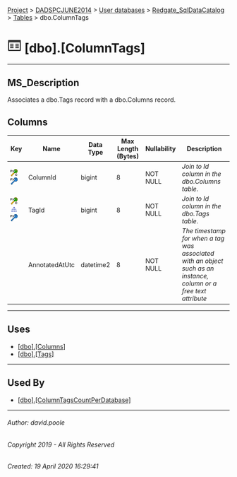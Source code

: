 #### 

[Project](../../../../index.md) > [DADSPCJUNE2014](../../../index.md) > [User databases](../../index.md) > [Redgate_SqlDataCatalog](../index.md) > [Tables](Tables.md) > dbo.ColumnTags

# ![Tables](../../../../Images/Table32.png) [dbo].[ColumnTags]

---

## <a name="#description"></a>MS_Description

Associates a dbo.Tags record with a dbo.Columns record.

## <a name="#columns"></a>Columns

| Key | Name | Data Type | Max Length (Bytes) | Nullability | Description |
|---|---|---|---|---|---|
| [![Cluster Primary Key PK_ColumnTags: ColumnId\TagId](../../../../Images/pkcluster.png)](#indexes)[![Foreign Keys FK_ColumnTags_Columns_ColumnId: [dbo].[Columns].ColumnId](../../../../Images/fk.png)](#foreignkeys) | ColumnId | bigint | 8 | NOT NULL | _Join to Id column in the dbo.Columns table._ |
| [![Cluster Primary Key PK_ColumnTags: ColumnId\TagId](../../../../Images/pkcluster.png)](#indexes)[![Indexes IX_ColumnTags_TagId](../../../../Images/Index.png)](#indexes)[![Foreign Keys FK_ColumnTags_Tags_TagId: [dbo].[Tags].TagId](../../../../Images/fk.png)](#foreignkeys) | TagId | bigint | 8 | NOT NULL | _Join to Id column in the dbo.Tags table._ |
|  | AnnotatedAtUtc | datetime2 | 8 | NOT NULL | _The timestamp for when a tag was associated with an object such as an instance, column or a free text attribute_ |


---

## <a name="#uses"></a>Uses

* [[dbo].[Columns]](Columns.md)
* [[dbo].[Tags]](Tags.md)


---

## <a name="#usedby"></a>Used By

* [[dbo].[ColumnTagsCountPerDatabase]](../Views/ColumnTagsCountPerDatabase.md)


---

###### Author:  david.poole

###### Copyright 2019 - All Rights Reserved

###### Created: 19 April 2020 16:29:41


